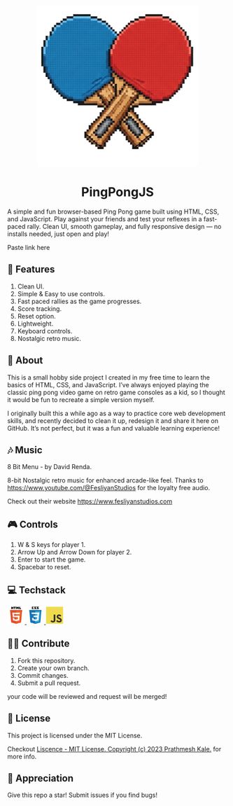 <p align="center">
    <img src="./paddles-bgremoved.png"/>
</p>

<h1 align="center">PingPongJS</h1>

A simple and fun browser-based Ping Pong game built using HTML, CSS, and JavaScript. Play against your friends and test your reflexes in a fast-paced rally. Clean UI, smooth gameplay, and fully responsive design — no installs needed, just open and play!

Paste link here

## 🔹 Features
1. Clean UI.
1. Simple & Easy to use controls.
1. Fast paced rallies as the game progresses.
1. Score tracking.
1. Reset option.
1. Lightweight.
1. Keyboard controls.
1. Nostalgic retro music.

## 🏓 About

This is a small hobby side project I created in my free time to learn the basics of HTML, CSS, and JavaScript. I’ve always enjoyed playing the classic ping pong video game on retro game consoles as a kid, so I thought it would be fun to recreate a simple version myself.

I originally built this a while ago as a way to practice core web development skills, and recently decided to clean it up, redesign it and share it here on GitHub. It’s not perfect, but it was a fun and valuable learning experience!

## 🎶 Music

8 Bit Menu - by David Renda. 

8-bit Nostalgic retro music for enhanced arcade-like feel. Thanks to https://www.youtube.com/@FesliyanStudios for the loyalty free audio. 

Check out their website https://www.fesliyanstudios.com

## 🎮 Controls
1. W & S keys for player 1.
1. Arrow Up and Arrow Down for player 2. 
1. Enter to start the game.
1. Spacebar to reset.

## 💻 Techstack

<p align="left"> <a href="https://www.w3.org/html/" target="_blank" rel="noreferrer"> <img src="https://raw.githubusercontent.com/devicons/devicon/master/icons/html5/html5-original-wordmark.svg" alt="html5" width="40" height="40"/> </a><a href="https://www.w3schools.com/css/" target="_blank" rel="noreferrer"> <img src="https://raw.githubusercontent.com/devicons/devicon/master/icons/css3/css3-original-wordmark.svg" alt="css3" width="40" height="40"/> </a>  <a href="https://developer.mozilla.org/en-US/docs/Web/JavaScript" target="_blank" rel="noreferrer"> <img src="https://raw.githubusercontent.com/devicons/devicon/master/icons/javascript/javascript-original.svg" alt="javascript" width="40" height="40"/> </a> </p>


## 🤝🏻 Contribute
1. Fork this repository.
1. Create your own branch.
1. Commit changes.
1. Submit a pull request.

your code will be reviewed and request will be merged!

## 📝 License
This project is licensed under the MIT License.

Checkout [Liscence - MIT License. Copyright (c) 2023 Prathmesh Kale.](https://github.com/prathmesh-ka-github/Chessable/blob/main/LICENSE.md) for more info.

## 💛 Appreciation
Give this repo a star! Submit issues if you find bugs! 